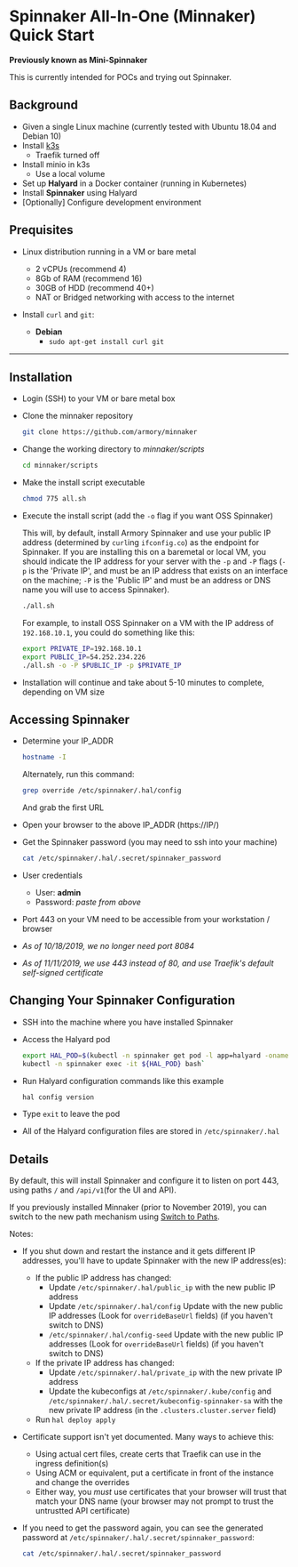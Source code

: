 # Spinnaker All-In-One (Minnaker) Quick Start

**Previously known as Mini-Spinnaker**

This is currently intended for POCs and trying out Spinnaker.

## Background

* Given a single Linux machine (currently tested with Ubuntu 18.04 and Debian 10)
* Install [k3s](http://rancher.com)
  * Traefik turned off
* Install minio in k3s
  * Use a local volume
* Set up **Halyard** in a Docker container (running in Kubernetes)
* Install **Spinnaker** using Halyard
* [Optionally] Configure development environment

## Prequisites

* Linux distribution running in a VM or bare metal
  * 2 vCPUs (recommend 4)
  * 8Gb of RAM (recommend 16)
  * 30GB of HDD (recommend 40+)
  * NAT or Bridged networking with access to the internet

* Install `curl` and `git`:
  * **Debian**
    * `sudo apt-get install curl git`

---

## Installation

* Login (SSH) to your VM or bare metal box
* Clone the minnaker repository

  ```bash
  git clone https://github.com/armory/minnaker
  ```

* Change the working directory to _minnaker/scripts_

  ```bash
  cd minnaker/scripts
  ```

* Make the install script executable

  ```bash
  chmod 775 all.sh
  ```

* Execute the install script (add the `-o` flag if you want OSS Spinnaker)

  This will, by default, install Armory Spinnaker and use your public IP address (determined by `curl`ing `ifconfig.co`) as the endpoint for Spinnaker.  If you are installing this on a baremetal or local VM, you should indicate the IP address for your server with the `-p` and `-P` flags (`-p` is the 'Private IP', and must be an IP address that exists on an interface on the machine; `-P` is the 'Public IP' and must be an address or DNS name you will use to access Spinnaker).

  ```bash
  ./all.sh
  ```

  For example, to install OSS Spinnaker on a VM with the IP address of `192.168.10.1`, you could do something like this:

  ```bash
  export PRIVATE_IP=192.168.10.1
  export PUBLIC_IP=54.252.234.226
  ./all.sh -o -P $PUBLIC_IP -p $PRIVATE_IP
  ```

* Installation will continue and take about 5-10 minutes to complete, depending on VM size

## Accessing Spinnaker

* Determine your IP_ADDR

  ```bash
  hostname -I
  ```

  Alternately, run this command:

  ```bash
  grep override /etc/spinnaker/.hal/config
  ```

  And grab the first URL

* Open your browser to the above IP_ADDR (https://IP/)

* Get the Spinnaker password (you may need to ssh into your machine)

  ```bash
  cat /etc/spinnaker/.hal/.secret/spinnaker_password
  ```

* User credentials
  * User: **admin**
  * Password: _paste from above_

* Port 443 on your VM need to be accessible from your workstation / browser
* _As of 10/18/2019, we no longer need port 8084_
* _As of 11/11/2019, we use 443 instead of 80, and use Traefik's default self-signed certificate_

## Changing Your Spinnaker Configuration

* SSH into the machine where you have installed Spinnaker
* Access the Halyard pod

  ```bash
  export HAL_POD=$(kubectl -n spinnaker get pod -l app=halyard -oname | cut -d'/' -f 2)`
  kubectl -n spinnaker exec -it ${HAL_POD} bash`
  ```

* Run Halyard configuration commands like this example

  ```bash
  hal config version
  ```

* Type `exit` to leave the pod
* All of the Halyard configuration files are stored in `/etc/spinnaker/.hal`

## Details

By default, this will install Spinnaker and configure it to listen on port 443, using paths `/` and `/api/v1`(for the UI and API).

If you previously installed Minnaker (prior to November 2019), you can switch to the new path mechanism using [Switch to Paths](switch_to_paths.md).

Notes:

* If you shut down and restart the instance and it gets different IP addresses, you'll have to update Spinnaker with the new IP address(es):

  * If the public IP address has changed:
    * Update `/etc/spinnaker/.hal/public_ip` with the new public IP address
    * Update `/etc/spinnaker/.hal/config` Update with the new public IP addresses (Look for `overrideBaseUrl` fields) (if you haven't switch to DNS)
    * `/etc/spinnaker/.hal/config-seed` Update with the new public IP addresses (Look for `overrideBaseUrl` fields) (if you haven't switch to DNS)
  * If the private IP address has changed:
    * Update `/etc/spinnaker/.hal/private_ip` with the new private IP address
    * Update the kubeconfigs at `/etc/spinnaker/.kube/config` and `/etc/spinnaker/.hal/.secret/kubeconfig-spinnaker-sa` with the new private IP address (in the `.clusters.cluster.server` field)
  * Run `hal deploy apply`

* Certificate support isn't yet documented.  Many ways to achieve this:
  * Using actual cert files, create certs that Traefik can use in the ingress definition(s)
  * Using ACM or equivalent, put a certificate in front of the instance and change the overrides
  * Either way, you *must* use certificates that your browser will trust that match your DNS name (your browser may not prompt to trust the untrustted API certificate)

* If you need to get the password again, you can see the generated password at `/etc/spinnaker/.hal/.secret/spinnaker_password`:

  ```bash
  cat /etc/spinnaker/.hal/.secret/spinnaker_password
  ```
